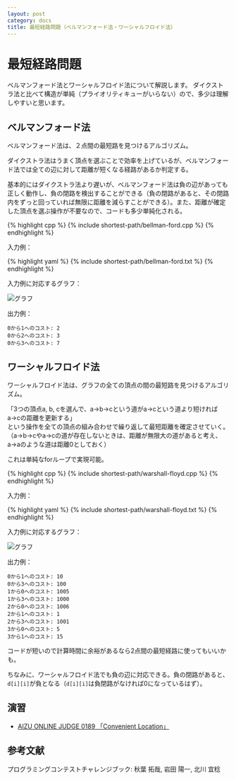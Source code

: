```yaml
---
layout: post
category: docs
title: 最短経路問題（ベルマンフォード法・ワーシャルフロイド法）
---
```



最短経路問題
============

ベルマンフォード法とワーシャルフロイド法について解説します。
ダイクストラ法と比べて構造が単純（プライオリティキューがいらない）ので、多少は理解しやすいと思います。

ベルマンフォード法
------------------

ベルマンフォード法は、２点間の最短路を見つけるアルゴリズム。

ダイクストラ法はうまく頂点を選ぶことで効率を上げているが、ベルマンフォード法では全ての辺に対して距離が短くなる経路があるか判定する。

基本的にはダイクストラ法より遅いが、ベルマンフォード法は負の辺があっても正しく動作し、負の閉路を検出することができる（負の閉路があると、その閉路内をずっと回っていれば無限に距離を減らすことができる）。また、距離が確定した頂点を選ぶ操作が不要なので、コードも多少単純化される。

{% highlight cpp %}
{% include shortest-path/bellman-ford.cpp %}
{% endhighlight %}

入力例：

{% highlight yaml %}
{% include shortest-path/bellman-ford.txt %}
{% endhighlight %}

入力例に対応するグラフ：

![グラフ]({{site.baseurl}}images/shortest-path/bellman-ford.png)

出力例：

    0から1へのコスト: 2
    0から2へのコスト: 3
    0から3へのコスト: 7


ワーシャルフロイド法
--------------------

ワーシャルフロイド法は、グラフの全ての頂点の間の最短路を見つけるアルゴリズム。

「3つの頂点a, b, cを選んで、a→b→cという道がa→cという道より短ければa→cの距離を更新する」  
という操作を全ての頂点の組み合わせで繰り返して最短距離を確定させていく。（a→b→cやa→cの道が存在しないときは、距離が無限大の道があると考え、a→aのような道は距離0としておく）



これは単純なforループで実現可能。


{% highlight cpp %}
{% include shortest-path/warshall-floyd.cpp %}
{% endhighlight %}

入力例：

{% highlight yaml %}
{% include shortest-path/warshall-floyd.txt %}
{% endhighlight %}

入力例に対応するグラフ：

![グラフ]({{site.baseurl}}images/shortest-path/warshall-floyd.png)

出力例：

    0から1へのコスト: 10
    0から3へのコスト: 100
    1から0へのコスト: 1005
    1から3へのコスト: 1000
    2から0へのコスト: 1006
    2から1へのコスト: 1
    2から3へのコスト: 1001
    3から0へのコスト: 5
    3から1へのコスト: 15

コードが短いので計算時間に余裕があるなら2点間の最短経路に使ってもいいかも。

ちなみに、ワーシャルフロイド法でも負の辺に対応できる。負の閉路があると、`d[i][i]`が負となる（`d[i][i]`は負閉路がなければ0になっているはず）。


演習
----

- [AIZU ONLINE JUDGE 0189 「Convenient Location」](http://judge.u-aizu.ac.jp/onlinejudge/description.jsp?id=0189&lang=jp)


参考文献
--------

プログラミングコンテストチャレンジブック: 秋葉 拓哉, 岩田 陽一, 北川 宜稔

